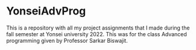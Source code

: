# YonseiAdvProg
This is a repository with all my project assignments that I made during the fall semester at Yonsei university 2022. This was for the class Advanced programming given by Professor Sarkar Biswajit.

